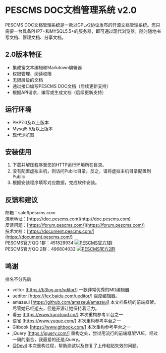 # PESCMS DOC文档管理系统 v2.0
PESCMS DOC文档管理系统是一款以GPLv2协议发布的开源文档管理系统。您只需要一台具备PHP7+和MYSQL5.5+的服务器，即可通过现代浏览器，随时随地书写文档、管理文档、分享文档。  
## 2.0版本特征  

* 集成富文本编辑和Markdown编辑器
* 权限管理、阅读权限
* 无限层级的文档
* 通过接口编写PESCMS DOC文档（后续更新支持）
* 根据API请求，编写或生成文档（后续更新支持）

## 运行环境  
* PHP7.0及以上版本  
* Mysql5.5及以上版本  
* 现代浏览器  

## 安装使用
1. 下载并解压程序至您的HTTP运行环境所在目录。
2. 没有配置虚拟主机，则访问Public目录。反之，请将虚拟主机目录配置到Public
3. 根据安装程序填写对应数据，完成软件安装。

## 反馈和建议
邮箱：sale#pescms.com  
演示地址：[https://doc.pescms.com](http://doc.pescms.com)  
反馈问题：[https://forum.pescms.com/](https://forum.pescms.com/)  
技术文档：[https://document.pescms.com/](https://document.pescms.com/)  
PESCMS官方QQ 1群：451828934 <a target="_blank" href="http://shang.qq.com/wpa/qunwpa?idkey=70b9d382c5751b7b64117191a71d083fbab885f1fb7c009f0dc427851300be3a"><img border="0" src="http://pub.idqqimg.com/wpa/images/group.png" alt="PESCMS官方1群" title="PESCMS官方1群"></a>  
PESCMS官方QQ 2群：496804032 <a target="_blank" href="https://jq.qq.com/?_wv=1027&k=5HqmNLN"><img border="0" src="http://pub.idqqimg.com/wpa/images/group.png" alt="PESCMS官方2群" title="PESCMS官方2群"></a>  

## 鸣谢
排名不分先后  
* vditor [https://b3log.org/vditor/] 一款非常优秀的MD编辑器  
* ueditor [https://fex.baidu.com/ueditor/] 百度编辑器。  
* amazeui [https://github.com/amazeui/amazeui] 本文档系统的前端框架。 尽管她已经逝去，但是开源让她保持着活力。  
* 看云 [https://www.kancloud.cn/] 本次重构参考平台之一  
* 语雀 [https://www.yuque.com/] 本次重构参考平台之一  
* Gitbook [https://www.gitbook.com/] 本次重构参考平台之一  
* jQuery [https://jquery.com/] 重构之处，尝过用流行的前端框架VUE，经过一周的磨合，我最爱的还是jQuery。  
* [@Devil](https://gitee.com/zongzhige/) 本次重构过程，帮助测试以及修复了上传粘贴失效的问题。